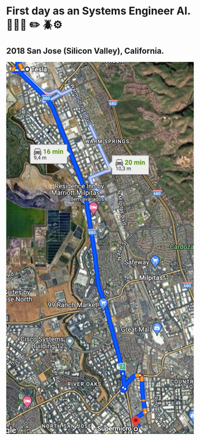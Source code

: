 
# First day as an Systems Engineer AI. 🗿📔🧠 ✏️ 🪲⚙️

## 2018 San Jose (Silicon Valley), California.


![Opening Slides](../Images/00_running_case.png)